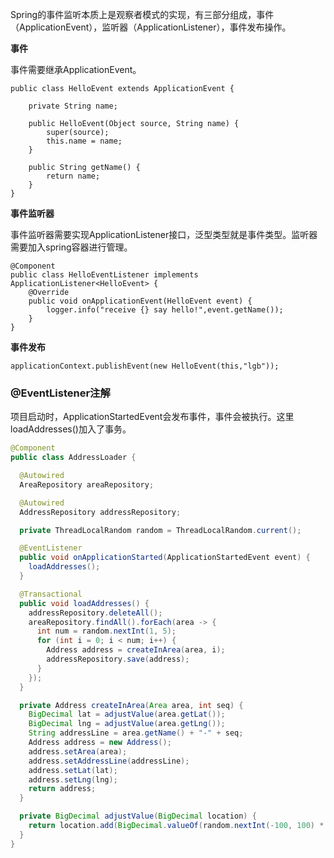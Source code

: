 Spring的事件监听本质上是观察者模式的实现，有三部分组成，事件（ApplicationEvent），监听器（ApplicationListener），事件发布操作。

**事件**

事件需要继承ApplicationEvent。

```
public class HelloEvent extends ApplicationEvent {

    private String name;

    public HelloEvent(Object source, String name) {
        super(source);
        this.name = name;
    }

    public String getName() {
        return name;
    }
}
```

**事件监听器**

事件监听器需要实现ApplicationListener<T>接口，泛型类型就是事件类型。监听器需要加入spring容器进行管理。

```
@Component
public class HelloEventListener implements ApplicationListener<HelloEvent> {
    @Override
    public void onApplicationEvent(HelloEvent event) {
        logger.info("receive {} say hello!",event.getName());
    }
}

```

**事件发布**

```
applicationContext.publishEvent(new HelloEvent(this,"lgb"));
```



### @EventListener注解

项目启动时，ApplicationStartedEvent会发布事件，事件会被执行。这里loadAddresses()加入了事务。

```java
@Component
public class AddressLoader {

  @Autowired
  AreaRepository areaRepository;

  @Autowired
  AddressRepository addressRepository;

  private ThreadLocalRandom random = ThreadLocalRandom.current();

  @EventListener
  public void onApplicationStarted(ApplicationStartedEvent event) {
    loadAddresses();
  }

  @Transactional
  public void loadAddresses() {
    addressRepository.deleteAll();
    areaRepository.findAll().forEach(area -> {
      int num = random.nextInt(1, 5);
      for (int i = 0; i < num; i++) {
        Address address = createInArea(area, i);
        addressRepository.save(address);
      }
    });
  }

  private Address createInArea(Area area, int seq) {
    BigDecimal lat = adjustValue(area.getLat());
    BigDecimal lng = adjustValue(area.getLng());
    String addressLine = area.getName() + "-" + seq;
    Address address = new Address();
    address.setArea(area);
    address.setAddressLine(addressLine);
    address.setLat(lat);
    address.setLng(lng);
    return address;
  }

  private BigDecimal adjustValue(BigDecimal location) {
    return location.add(BigDecimal.valueOf(random.nextInt(-100, 100) * 0.000001));
  }
}
```

